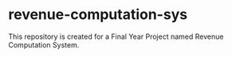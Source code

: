 # revenue-computation-sys
This repository is created for a Final Year Project named Revenue Computation System.
